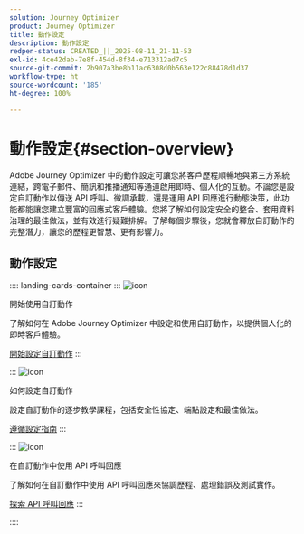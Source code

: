 ```yaml
---
solution: Journey Optimizer
product: Journey Optimizer
title: 動作設定
description: 動作設定
redpen-status: CREATED_||_2025-08-11_21-11-53
exl-id: 4ce42dab-7e8f-454d-8f34-e713312ad7c5
source-git-commit: 2b907a3be8b11ac6308d0b563e122c88478d1d37
workflow-type: ht
source-wordcount: '185'
ht-degree: 100%

---
```


# 動作設定{#section-overview}

Adobe Journey Optimizer 中的動作設定可讓您將客戶歷程順暢地與第三方系統連結，跨電子郵件、簡訊和推播通知等通道啟用即時、個人化的互動。不論您是設定自訂動作以傳送 API 呼叫、微調承載，還是運用 API 回應進行動態決策，此功能都能讓您建立豐富的回應式客戶體驗。您將了解如何設定安全的整合、套用資料治理的最佳做法，並有效進行疑難排解。了解每個步驟後，您就會釋放自訂動作的完整潛力，讓您的歷程更智慧、更有影響力。

## 動作設定

:::: landing-cards-container
:::
![icon](https://cdn.experienceleague.adobe.com/icons/circle-play.svg?lang=zh-Hant)

開始使用自訂動作

了解如何在 Adobe Journey Optimizer 中設定和使用自訂動作，以提供個人化的即時客戶體驗。

[開始設定自訂動作](../using/action/action.md)
:::

:::
![icon](https://cdn.experienceleague.adobe.com/icons/gear.svg?lang=zh-Hant)

如何設定自訂動作

設定自訂動作的逐步教學課程，包括安全性協定、端點設定和最佳做法。

[遵循設定指南](../using/action/about-custom-action-configuration.md)
:::

:::
![icon](https://cdn.experienceleague.adobe.com/icons/code-branch.svg?lang=zh-Hant)

在自訂動作中使用 API 呼叫回應

了解如何在自訂動作中使用 API 呼叫回應來協調歷程、處理錯誤及測試實作。

[探索 API 呼叫回應](../using/action/action-response.md)
:::

::::
